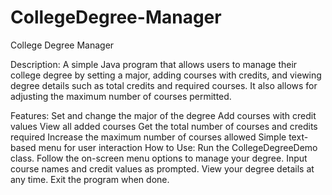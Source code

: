 # CollegeDegree-Manager
College Degree Manager

Description:
A simple Java program that allows users to manage their college degree by setting a major, adding courses with credits, and viewing degree details such as total credits and required courses. It also allows for adjusting the maximum number of courses permitted.

Features:
Set and change the major of the degree
Add courses with credit values
View all added courses
Get the total number of courses and credits required
Increase the maximum number of courses allowed
Simple text-based menu for user interaction
How to Use:
Run the CollegeDegreeDemo class.
Follow the on-screen menu options to manage your degree.
Input course names and credit values as prompted.
View your degree details at any time.
Exit the program when done.
